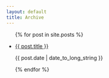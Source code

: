 ```yaml
---
layout: default
title: Archive
---
```


<div id="archive">
    <ul>
        {% for post in site.posts  %}
        <li>
            <p><span class="title"><a href="{{ post.url }}">{{ post.title }}</a></span></p>
            <p><span class="summary">{{ post.date | date_to_long_string }}</span></p>
        {% endfor %}
    </ul>
</div>
